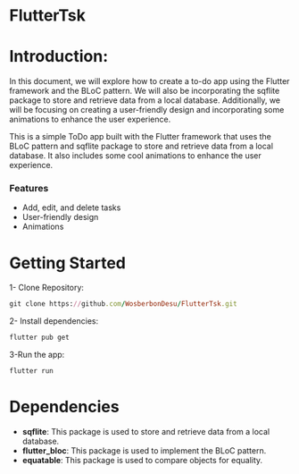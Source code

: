 # FlutterTsk
# Introduction:
In this document, we will explore how to create a to-do app using the Flutter framework and the BLoC pattern. We will also be incorporating the sqflite package to store and retrieve data from a local database. Additionally, we will be focusing on creating a user-friendly design and incorporating some animations to enhance the user experience.

This is a simple ToDo app built with the Flutter framework that uses the BLoC pattern and sqflite package to store and retrieve data from a local database. It also includes some cool animations to enhance the user experience.

### Features
* Add, edit, and delete tasks
* User-friendly design
* Animations

# Getting Started 
1- Clone Repository:
```ruby
git clone https://github.com/WosberbonDesu/FlutterTsk.git
```
2- Install dependencies:
```ruby
flutter pub get
```
3-Run the app:
```ruby
flutter run
```

# Dependencies
* **sqflite**: This package is used to store and retrieve data from a local database.
* **flutter_bloc**: This package is used to implement the BLoC pattern.
* **equatable**: This package is used to compare objects for equality.



